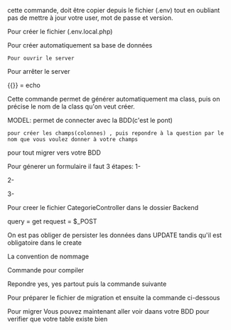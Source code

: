 <!-- DATABASE_URL="mysql://root:root@127.0.0.1:3306/symfony_aissatou?serverVersion=8.0.36&charset=utf8mb4" :  -->
cette commande, doit être copier depuis le fichier (.env) tout en oubliant pas de mettre à jour votre user, mot de passe et version.

<!-- composer dump-env dev :  -->
Pour créer le fichier (.env.local.php)

<!-- symfony console doctrine:database:create : -->
Pour créer automatiquement sa base de données

<!-- symfony server:start -->
    Pour ouvrir le server

 <!-- symfony server:stop  -->
 Pour arrêter le server

 {{}} = echo

 <!-- symfony console make:controller -->
 Cette commande permet de générer automatiquement  ma class, puis on précise le nom de la class qu'on veut créer.

 MODEL: permet de connecter avec la BDD(c'est le pont)

 <!-- symfony console make:entity Categorie -->
    pour créer les champs(colonnes) , puis repondre à la question par le nom que vous voulez donner à votre champs

  <!-- symfony console make:migration -->
  pour tout migrer vers votre BDD


Pour génerer un formulaire il faut 3 étapes:
 1- <!-- symfony console make:form  -->

 2-  <!-- CategorieType -->

 3-  <!-- Categorie  -->

  <!-- symfony console make:controller Backend\CategorieController -->
  <!-- symfony console make:controller backend\UserController -->
  Pour  creer le fichier CategorieController dans le dossier Backend



  query = get
  request = $_POST

  On est pas obliger de persister les données dans UPDATE tandis qu'il est obligatoire dans le create

  <!-- type(scope): message -->
  <!-- git commit -m 'feat(categories): add crud for categories' -->
  <!-- git push origin articles  -->

  La convention de nommage
  
 <!-- yarn watch   -->
 Commande pour compiler

 <!-- git checkout -b 'users' -->

 <!-- symfony console make:user -->
 Repondre yes, yes partout puis la commande suivante 
  
  <!-- symfony console make:migration -->
  Pour préparer le fichier de migration et ensuite la commande ci-dessous

  <!-- symfony console doctrine:migrations:migrate -->
  Pour migrer 
  Vous pouvez maintenant aller voir daans votre BDD pour verifier que votre table existe bien

  <!-- Identifiant admin  admin@test.com ; mot de pass: Test1234 -->


